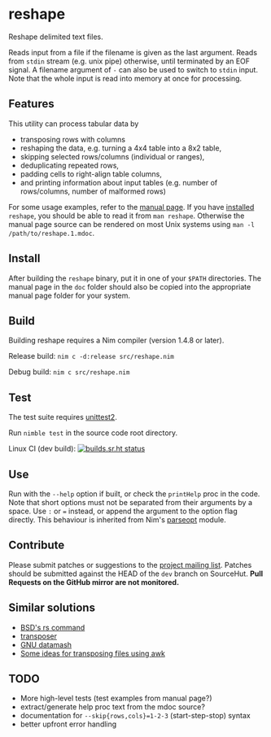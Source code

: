 # reshape

Reshape delimited text files.

Reads input from a file if the filename is given as the last argument.
Reads from `stdin` stream (e.g. unix pipe) otherwise, until terminated by an EOF signal.
A filename argument of `-` can also be used to switch to `stdin` input.
Note that the whole input is read into memory at once for processing.

## Features

This utility can process tabular data by
- transposing rows with columns
- reshaping the data, e.g. turning a 4x4 table into a 8x2 table,
- skipping selected rows/columns (individual or ranges),
- deduplicating repeated rows,
- padding cells to right-align table columns,
- and printing information about input tables (e.g. number of rows/columns, number of malformed rows)

For some usage examples, refer to the [manual page](./doc/reshape.1.mdoc).
If you have [installed](#Install) `reshape`, you should be able to read it from `man reshape`.
Otherwise the manual page source can be rendered on most Unix systems using `man -l /path/to/reshape.1.mdoc`.

## Install

After building the `reshape` binary, put it in one of your `$PATH` directories.
The manual page in the `doc` folder should also be copied into the appropriate manual page folder for your system.

## Build

Building reshape requires a Nim compiler (version 1.4.8 or later).

Release build: `nim c -d:release src/reshape.nim`

Debug build: `nim c src/reshape.nim`

## Test

The test suite requires [unittest2](https://github.com/status-im/nim-unittest2).

Run `nimble test` in the source code root directory.

Linux CI (dev build): [![builds.sr.ht status](https://builds.sr.ht/~adigitoleo/reshape.svg)](https://builds.sr.ht/~adigitoleo/reshape)

## Use

Run with the `--help` option if built, or check the `printHelp` proc in the code.
Note that short options must not be separated from their arguments by a space.
Use `:` or `=` instead, or append the argument to the option flag directly.
This behaviour is inherited from Nim's [parseopt][parseopt] module.

## Contribute

Please submit patches or suggestions to the [project mailing list](https://lists.sr.ht/~adigitoleo/reshape-devel).
Patches should be submitted against the HEAD of the `dev` branch on SourceHut.
**Pull Requests on the GitHub mirror are not monitored.**

## Similar solutions

- [BSD's rs command](https://man.netbsd.org/rs.1)
- [transposer](https://github.com/keithhamilton/transposer)
- [GNU datamash](https://www.gnu.org/software/datamash/)
- [Some ideas for transposing files using awk](https://stackoverflow.com/questions/1729824/an-efficient-way-to-transpose-a-file-in-bash)

## TODO

- More high-level tests (test examples from manual page?)
- extract/generate help proc text from the mdoc source?
- documentation for `--skip{rows,cols}=1-2-3` (start-step-stop) syntax
- better upfront error handling

[parseopt]: https://nim-lang.org/docs/parseopt.html
